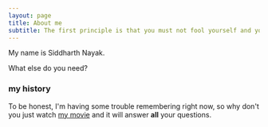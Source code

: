 ```yaml
---
layout: page
title: About me
subtitle: The first principle is that you must not fool yourself and you are the easiest person to fool.-Richard Feynman
---
```


My name is Siddharth Nayak. 

What else do you need?

### my history

To be honest, I'm having some trouble remembering right now, so why don't you just watch [my movie](http://en.wikipedia.org/wiki/The_Princess_Bride_%28film%29) and it will answer **all** your questions.
